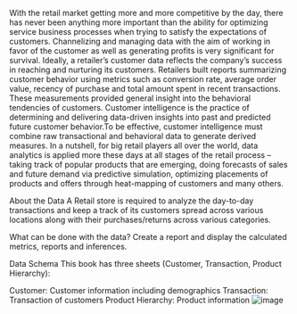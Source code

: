 With the retail market getting more and more competitive by the day, there has never been
anything more important than the ability for optimizing service business processes when
trying to satisfy the expectations of customers. Channelizing and managing data with the
aim of working in favor of the customer as well as generating profits is very significant for
survival.
Ideally, a retailer’s customer data reflects the company’s success in reaching and nurturing
its customers. Retailers built reports summarizing customer behavior using metrics such as
conversion rate, average order value, recency of purchase and total amount spent in recent
transactions. These measurements provided general insight into the behavioral tendencies
of customers.
Customer intelligence is the practice of determining and delivering data-driven insights into
past and predicted future customer behavior.To be effective, customer intelligence must
combine raw transactional and behavioral data to generate derived measures.
In a nutshell, for big retail players all over the world, data analytics is applied more these
days at all stages of the retail process – taking track of popular products that are emerging,
doing forecasts of sales and future demand via predictive simulation, optimizing placements
of products and offers through heat-mapping of customers and many others.

About the Data
A Retail store is required to analyze the day-to-day transactions and keep a track of its customers spread across various locations along with their purchases/returns across various categories.

What can be done with the data?
Create a report and display the calculated metrics, reports and inferences.

Data Schema
This book has three sheets (Customer, Transaction, Product Hierarchy):

Customer: Customer information including demographics
Transaction: Transaction of customers
Product Hierarchy: Product information
![image](https://github.com/user-attachments/assets/4f76e616-5f1b-4fee-a9e7-fc193a6d60de)
